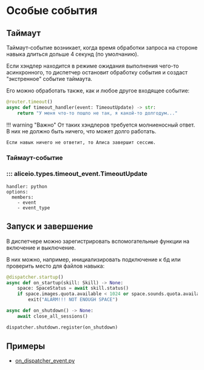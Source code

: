 # Особые события

## Таймаут

Таймаут-событие возникает, когда время обработки запроса на стороне навыка длиться дольше 4 секунд (по умолчанию).

Если хэндлер находится в режиме ожидания выполнения чего-то асинхронного, то диспетчер остановит обработку события и создаст "экстренное" событие таймаута.

Его можно обработать также, как и любое другое входящее событие:

```python
@router.timeout()
async def timeout_handler(event: TimeoutUpdate) -> str:
    return "У меня что-то пошло не так, я какой-то долгодум..."
```

!!! warning "Важно"
    От таких хэндлеров требуется молниеносный ответ. В них не должно быть ничего, что может долго работать.

    Если навык ничего не ответит, то Алиса завершит сессию.

### Таймаут-событие

### ::: aliceio.types.timeout_event.TimeoutUpdate
    handler: python
    options:
      members:
        - event
        - event_type

## Запуск и завершение

В диспетчере можно зарегистрировать вспомогательные функции на включение и выключение.

В них можно, например, инициализировать подключение к бд или проверить место для файлов навыка:

```python
@dispatcher.startup()
async def on_startup(skill: Skill) -> None:
    space: SpaceStatus = await skill.status()
    if space.images.quota.available < 1024 or space.sounds.quota.available < 1024:
        exit("ALARM!!! NOT ENOUGH SPACE")
```
```python
async def on_shutdown() -> None:
    await close_all_sessions()

dispatcher.shutdown.register(on_shutdown)
```

## Примеры

* [on_dispatcher_event.py](https://ya.ru)
